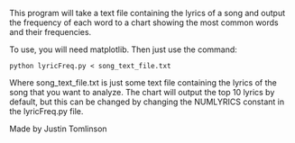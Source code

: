 This program will take a text file containing the lyrics of a song and output
the frequency of each word to a chart showing the most common words and their
frequencies. 

To use, you will need matplotlib. Then just use the command:

	python lyricFreq.py < song_text_file.txt

Where song_text_file.txt is just some text file containing the lyrics of the
song that you want to analyze. The chart will output the top 10 lyrics by
default, but this can be changed by changing the NUMLYRICS constant in the
lyricFreq.py file.

Made by Justin Tomlinson
